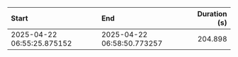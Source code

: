 | Start                      | End                        |   Duration (s) |
|:---------------------------|:---------------------------|---------------:|
| 2025-04-22 06:55:25.875152 | 2025-04-22 06:58:50.773257 |        204.898 |